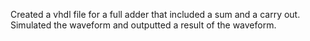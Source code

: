 Created a vhdl file for a full adder that included a sum and a carry out. Simulated the waveform and outputted a result of the waveform.